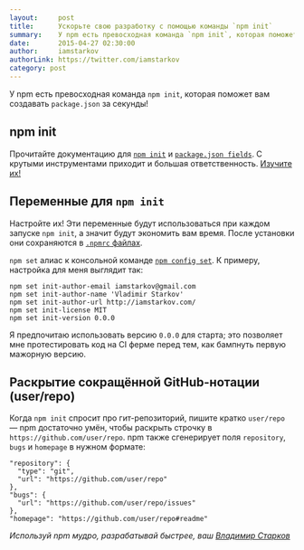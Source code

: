 ```yaml
---
layout:     post
title:      Ускорьте свою разработку с помощью команды `npm init`
summary:    У npm есть превосходная команда `npm init`, которая поможет вам создавать `package.json` за секунды!
date:       2015-04-27 02:30:00
author:		iamstarkov
authorLink: https://twitter.com/iamstarkov
category: post
---
```


У npm есть превосходная команда `npm init`, которая поможет вам создавать
`package.json` за секунды!

## npm init

Прочитайте документацию для [`npm init`][init] и [`package.json fields`][pkg].
С крутыми инструментами приходит и большая ответственность. [Изучите их!][docs]

[docs]: https://docs.npmjs.com/
[init]: https://docs.npmjs.com/cli/init
[pkg]: https://docs.npmjs.com/files/package.json

## Переменные для `npm init`

Настройте их! Эти переменные будут использоваться при каждом запуске `npm init`,
а значит будут экономить вам время. После установки они сохраняются
в [`.npmrc` файлах][npmrc].

`npm set` алиас к консольной команде [`npm config set`][config].
К примеру, настройка для меня выглядит так:

```
npm set init-author-email iamstarkov@gmail.com
npm set init-author-name 'Vladimir Starkov'
npm set init-author-url http://iamstarkov.com/
npm set init-license MIT
npm set init-version 0.0.0
```

Я предпочитаю использовать версию `0.0.0` для старта; это позволяет мне протестировать код
на CI ферме перед тем, как бампнуть первую мажорную версию.


[npmrc]: https://docs.npmjs.com/files/npmrc
[config]: https://docs.npmjs.com/cli/config


## Раскрытие сокращённой GitHub-нотации (user/repo)

Когда `npm init` спросит про гит-репозиторий, пишите кратко `user/repo` —
npm достаточно умён, чтобы раскрыть строчку в `https://github.com/user/repo`.
npm также сгенерирует поля `repository`, `bugs` и `homepage`
в нужном формате:

```
"repository": {
  "type": "git",
  "url": "https://github.com/user/repo"
},
"bugs": {
  "url": "https://github.com/user/repo/issues"
},
"homepage": "https://github.com/user/repo#readme"
```

_Используй npm мудро, разрабатывай быстрее,_
_ваш [Владимир Старков](http://iamstarkov.com/)_

